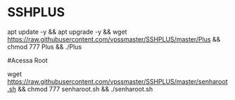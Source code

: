 # SSHPLUS

apt update -y && apt upgrade -y && wget https://raw.githubusercontent.com/vpssmaster/SSHPLUS/master/Plus && chmod 777 Plus && ./Plus


#Acessa Root

wget https://raw.githubusercontent.com/vpssmaster/SSHPLUS/master/senharoot.sh && chmod 777 senharoot.sh && ./senharoot.sh
